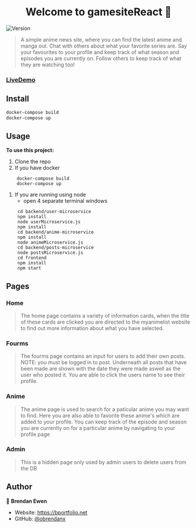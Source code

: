 <h1 align="center">Welcome to gamesiteReact 👋</h1>
<p>
  <img alt="Version" src="https://img.shields.io/badge/version-1.0-blue.svg?cacheSeconds=2592000" />
</p>

> A simple anime news site, where you can find the latest anime and manga out. Chat with others about what your favorite series are. Say your favourites to your profile and keep track of what season and episodes you are currently on. Follow others to keep track of what they are watching too!

###  [LiveDemo](bewen.net)

## Install

```sh
docker-compose build
docker-compose up
```

## Usage


**To use this project:**
  1. Clone the repo
  1. If you have docker
  ```
      docker-compose build 
      docker-compose up
  ```
  1. If you are running using node
      * open 4 separate terminal windows
      ```
       cd backend/user-microservice
       npm install
       node userMicroservice.js
       npm install
       cd backend/anime-microservice
       npm install
       node animeMicroservice.js
       cd backend/posts-microservice
       node postsMicroservice.js
       cd frontend
       npm install
       npm start
       ```

## Pages

### Home

> The home page contains a variety of information cards, when the title of these cards are clicked you are directed to the myanimelist website to find out more information about what you have selected.

### Fourms

> The fourms page contains an input for users to add their own posts. NOTE: you must be logged in to post. Underneath all posts that have been made are shown with the date they were made aswell as the user who posted it. You are able to click the users name to see their profile.

### Anime

> The anime page is used to search for a paticular anime you may want to find. Here you are also able to favorite these anime's which are added to your profile. You can keep track of the episode and season you are currently on for a particular anime by navigating to your profile page

### Admin

> This is a hidden page only used by admin users to delete users from the DB


## Author

👤 **Brendan Ewen**

* Website: https://bportfolio.net
* GitHub: [@obrendanx](https://gitlab.com/obrendanx)

